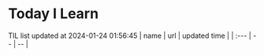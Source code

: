 # Today I Learn 
TIL list updated at 2024-01-24 01:56:45
| name | url | updated time |
| :--- | -- | -- |
